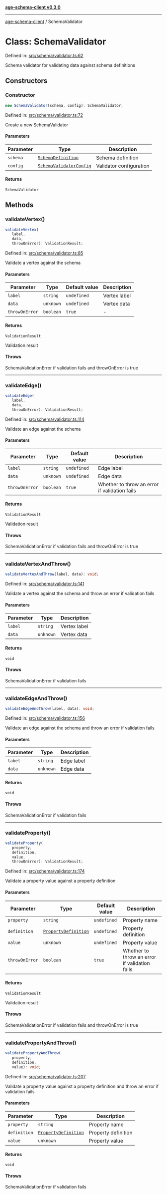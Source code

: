[**age-schema-client v0.3.0**](../index.md)

***

[age-schema-client](../index.md) / SchemaValidator

# Class: SchemaValidator

Defined in: [src/schema/validator.ts:62](https://github.com/standardbeagle/ageSchemaClient/blob/main/src/schema/validator.ts#L62)

Schema validator for validating data against schema definitions

## Constructors

### Constructor

```ts
new SchemaValidator(schema, config): SchemaValidator;
```

Defined in: [src/schema/validator.ts:72](https://github.com/standardbeagle/ageSchemaClient/blob/main/src/schema/validator.ts#L72)

Create a new SchemaValidator

#### Parameters

| Parameter | Type | Description |
| ------ | ------ | ------ |
| `schema` | [`SchemaDefinition`](../interfaces/SchemaDefinition.md) | Schema definition |
| `config` | [`SchemaValidatorConfig`](../interfaces/SchemaValidatorConfig.md) | Validator configuration |

#### Returns

`SchemaValidator`

## Methods

### validateVertex()

```ts
validateVertex(
   label, 
   data, 
   throwOnError): ValidationResult;
```

Defined in: [src/schema/validator.ts:85](https://github.com/standardbeagle/ageSchemaClient/blob/main/src/schema/validator.ts#L85)

Validate a vertex against the schema

#### Parameters

| Parameter | Type | Default value | Description |
| ------ | ------ | ------ | ------ |
| `label` | `string` | `undefined` | Vertex label |
| `data` | `unknown` | `undefined` | Vertex data |
| `throwOnError` | `boolean` | `true` | - |

#### Returns

`ValidationResult`

Validation result

#### Throws

SchemaValidationError if validation fails and throwOnError is true

***

### validateEdge()

```ts
validateEdge(
   label, 
   data, 
   throwOnError): ValidationResult;
```

Defined in: [src/schema/validator.ts:114](https://github.com/standardbeagle/ageSchemaClient/blob/main/src/schema/validator.ts#L114)

Validate an edge against the schema

#### Parameters

| Parameter | Type | Default value | Description |
| ------ | ------ | ------ | ------ |
| `label` | `string` | `undefined` | Edge label |
| `data` | `unknown` | `undefined` | Edge data |
| `throwOnError` | `boolean` | `true` | Whether to throw an error if validation fails |

#### Returns

`ValidationResult`

Validation result

#### Throws

SchemaValidationError if validation fails and throwOnError is true

***

### validateVertexAndThrow()

```ts
validateVertexAndThrow(label, data): void;
```

Defined in: [src/schema/validator.ts:141](https://github.com/standardbeagle/ageSchemaClient/blob/main/src/schema/validator.ts#L141)

Validate a vertex against the schema and throw an error if validation fails

#### Parameters

| Parameter | Type | Description |
| ------ | ------ | ------ |
| `label` | `string` | Vertex label |
| `data` | `unknown` | Vertex data |

#### Returns

`void`

#### Throws

SchemaValidationError if validation fails

***

### validateEdgeAndThrow()

```ts
validateEdgeAndThrow(label, data): void;
```

Defined in: [src/schema/validator.ts:156](https://github.com/standardbeagle/ageSchemaClient/blob/main/src/schema/validator.ts#L156)

Validate an edge against the schema and throw an error if validation fails

#### Parameters

| Parameter | Type | Description |
| ------ | ------ | ------ |
| `label` | `string` | Edge label |
| `data` | `unknown` | Edge data |

#### Returns

`void`

#### Throws

SchemaValidationError if validation fails

***

### validateProperty()

```ts
validateProperty(
   property, 
   definition, 
   value, 
   throwOnError): ValidationResult;
```

Defined in: [src/schema/validator.ts:174](https://github.com/standardbeagle/ageSchemaClient/blob/main/src/schema/validator.ts#L174)

Validate a property value against a property definition

#### Parameters

| Parameter | Type | Default value | Description |
| ------ | ------ | ------ | ------ |
| `property` | `string` | `undefined` | Property name |
| `definition` | [`PropertyDefinition`](../interfaces/PropertyDefinition.md) | `undefined` | Property definition |
| `value` | `unknown` | `undefined` | Property value |
| `throwOnError` | `boolean` | `true` | Whether to throw an error if validation fails |

#### Returns

`ValidationResult`

Validation result

#### Throws

SchemaValidationError if validation fails and throwOnError is true

***

### validatePropertyAndThrow()

```ts
validatePropertyAndThrow(
   property, 
   definition, 
   value): void;
```

Defined in: [src/schema/validator.ts:207](https://github.com/standardbeagle/ageSchemaClient/blob/main/src/schema/validator.ts#L207)

Validate a property value against a property definition and throw an error if validation fails

#### Parameters

| Parameter | Type | Description |
| ------ | ------ | ------ |
| `property` | `string` | Property name |
| `definition` | [`PropertyDefinition`](../interfaces/PropertyDefinition.md) | Property definition |
| `value` | `unknown` | Property value |

#### Returns

`void`

#### Throws

SchemaValidationError if validation fails
